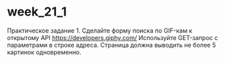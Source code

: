 # week_21_1
Практическое задание 1.
Сделайте форму поиска по GIF-кам к открытому API https://developers.giphy.com/ 
Используйте GET-запрос с параметрами в строке адреса. Страница должна выводить не более 5 картинок одновременно.